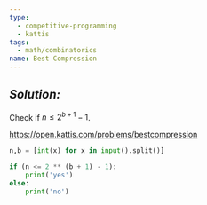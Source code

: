 ```yaml
---
type:
  - competitive-programming
  - kattis
tags:
  - math/combinatorics
name: Best Compression
---
```

## _Solution:_
Check if $n\leq 2^{b+1}-1$.

https://open.kattis.com/problems/bestcompression
```python
n,b = [int(x) for x in input().split()]

if (n <= 2 ** (b + 1) - 1):
    print('yes')
else:
    print('no')
```